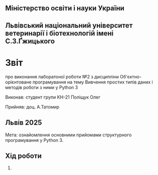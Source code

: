 ## Міністерство освіти і науки України

## Львівський національний університет ветеринарії і біотехнологій імені С.З.Ґжицького

# Звіт

про виконання лаборатоної роботи №2 з дисципліни Об'єктно-орієнтоване програмування на тему Вивчення простих типів даних і методів роботи з ними у Python 3

Виконав: студент групи КН-21 Поліщук Олег 

Прийняв: доц. А.Татомир

## Львів 2025

Мета: ознайомлення основними прийомами структурного
програмування у Python 3.

## Хід роботи

1.